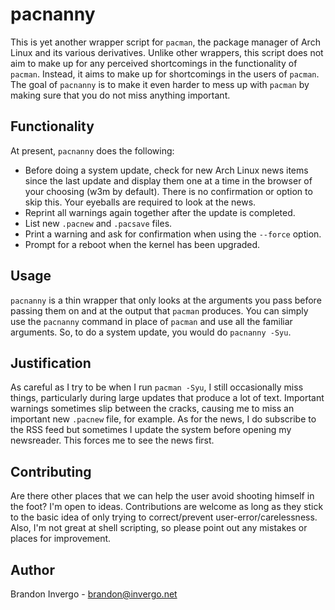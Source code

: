 # pacnanny

This is yet another wrapper script for `pacman`, the package manager
of Arch Linux and its various derivatives. Unlike other wrappers, this
script does not aim to make up for any perceived shortcomings in the
functionality of `pacman`. Instead, it aims to make up for
shortcomings in the users of `pacman`. The goal of `pacnanny` is to
make it even harder to mess up with `pacman` by making sure that you
do not miss anything important.

## Functionality

At present, `pacnanny` does the following:

* Before doing a system update, check for new Arch Linux news items
  since the last update and display them one at a time in the browser
  of your choosing (w3m by default). There is no confirmation or
  option to skip this. Your eyeballs are required to look at the news.
* Reprint all warnings again together after the update is completed.
* List new `.pacnew` and `.pacsave` files.
* Print a warning and ask for confirmation when using the `--force`
  option.
* Prompt for a reboot when the kernel has been upgraded.

## Usage

`pacnanny` is a thin wrapper that only looks at the arguments you pass
before passing them on and at the output that `pacman` produces. You
can simply use the `pacnanny` command in place of `pacman` and use all
the familiar arguments. So, to do a system update, you would do
`pacnanny -Syu`.

## Justification

As careful as I try to be when I run `pacman -Syu`, I still
occasionally miss things, particularly during large updates that
produce a lot of text. Important warnings sometimes slip between the
cracks, causing me to miss an important new `.pacnew` file, for
example. As for the news, I do subscribe to the RSS feed but sometimes
I update the system before opening my newsreader. This forces me to
see the news first.

## Contributing

Are there other places that we can help the user avoid shooting
himself in the foot? I'm open to ideas. Contributions are welcome as
long as they stick to the basic idea of only trying to correct/prevent
user-error/carelessness. Also, I'm not great at shell scripting, so
please point out any mistakes or places for improvement.

## Author

Brandon Invergo - <brandon@invergo.net>
